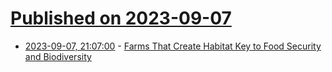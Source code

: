 # [Published on 2023-09-07](index.md)

* [2023-09-07, 21:07:00](https://soylentnews.org/article.pl?sid=23/09/07/0142223&from=rss) - [Farms That Create Habitat Key to Food Security and Biodiversity](https://soylentnews.org/article.pl?sid=23/09/07/0142223&from=rss)

